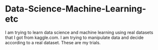 # Data-Science-Machine-Learning-etc

I am trying to learn data science and machine learning using real datasets that I got from kaggle.com. I am trying to manipulate data and decide according to a real dataset. These are my trials.
